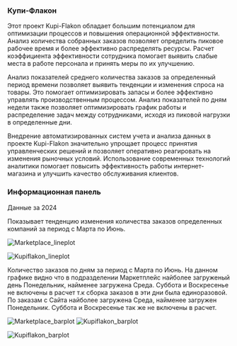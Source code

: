 <h3>Купи-Флакон</h3>

Этот проект Kupi-Flakon обладает большим потенциалом для оптимизации процессов и повышения операционной эффективности. Анализ количества собранных заказов позволяет определить пиковое рабочее время и более эффективно распределять ресурсы. Расчет коэффициента эффективности сотрудника помогает выявить слабые места в работе персонала и принять меры по их улучшению.

Анализ показателей среднего количества заказов за определенный период времени позволяет выявить тенденции и изменения спроса на товары. Это помогает оптимизировать запасы и более эффективно управлять производственным процессом. Анализ показателей по дням недели также позволяет оптимизировать график работы и распределение задач между сотрудниками, исходя из пиковой нагрузки в определенные дни.

Внедрение автоматизированных систем учета и анализа данных в проекте Kupi-Flakon значительно упрощает процесс принятия управленческих решений и позволяет оперативно реагировать на изменения рыночных условий. Использование современных технологий аналитики помогает повысить эффективность работы интернет-магазина и улучшить качество обслуживания клиентов.

<h3>Информационная панель</h3>

Данные за 2024

Показывает тенденцию изменения количества заказов определенных компаний за период с Марта по Июнь.

![Marketplace_lineplot](https://github.com/maxtyrsa/kupiflakon/blob/main/dashbord/Маркетплейс-12.06.2024,%2023_48_10.png?raw=true)

![Kupiflakon_lineplot](https://github.com/maxtyrsa/kupiflakon/blob/main/dashbord/Купи-Флакон-12.06.2024,%2023_48_49.png?raw=true)

Количество заказов по дням за период с Марта по Июнь. На данном графике видно что в подразделении Маркетплейс найболее загруженый день Понедельник, найменее загружена Среда. Суббота и Воскресенье не включены в расчет т.к сборка заказов в эти дни была единоразовой.
По заказам с Сайта найболее загружена Среда, найменее загружен Понедельник. Суббота и Воскресенье так же не включены в расчет.

![Marketplace_barplot](https://github.com/maxtyrsa/kupiflakon/blob/main/dashbord/День%20MP-12.06.2024,%2023_49_04.png?raw=true) ![Kupiflakon_barplot](https://github.com/maxtyrsa/kupiflakon/blob/main/dashbord/День%20Купи-Флакон-12.06.2024,%2023_49_18.png?raw=true)

![Kupiflakon_barplot](https://github.com/maxtyrsa/kupiflakon/blob/main/dashbord/День%20Купи-Флакон-12.06.2024,%2023_49_18.png?raw=true)
